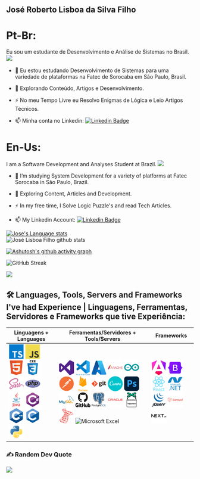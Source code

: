 ## José Roberto Lisboa da Silva Filho
<!--
Metrics Source
<picture>
  <img src="/github-metrics.svg" alt="Metrics">
</picture>
-->
<!--
Main
**Proceed15/Proceed15** is a ✨ _special_ ✨ repository because its `README.md` (this file) appears on your GitHub profile.

Here are some ideas to get you started:

- 🔭 I’m currently working on ...
- 🌱 I’m currently learning ...
- 👯 I’m looking to collaborate on ...
- 🤔 I’m looking for help with ...
- 💬 Ask me about ...
- 📫 How to reach me: ...
- 😄 Pronouns: ...
- ⚡ Fun fact: ...
-->
# Pt-Br:
Eu sou um estudante de Desenvolvimento e Análise de Sistemas no Brasil. <kbd><img src="https://i.giphy.com/3oKIPnAiaMCws8nOsE.webp" width="33"></kbd>

- :telescope: Eu estou estudando Desenvolvimento de Sistemas para uma variedade de plataformas na Fatec de Sorocaba em São Paulo, Brasil.

- :seedling: Explorando Conteúdo, Artigos e Desenvolvimento.

- :zap: No meu Tempo Livre eu Resolvo Enigmas de Lógica e Leio Artigos Técnicos.

- :mailbox: Minha conta no Linkedin: [![Linkedin Badge](https://img.shields.io/badge/-José-blue?style=flat&logo=Linkedin&logoColor=white)](https://br.linkedin.com/in/jos%C3%A9-roberto-lisboa-da-silva-filho-ab4b492a6)

# En-Us:
I am a Software Development and Analyses Student at Brazil. <kbd><img src="https://i.giphy.com/3oKIPnAiaMCws8nOsE.webp" width="33"></kbd>

- :telescope: I’m studying System Development for a variety of platforms at Fatec Sorocaba in São Paulo, Brazil.

- :seedling: Exploring Content, Articles and Development.

- :zap: In my free time, I Solve Logic Puzzle's and read Tech Articles.

- :mailbox: My Linkedin Account: [![Linkedin Badge](https://img.shields.io/badge/-Jose-blue?style=flat&logo=Linkedin&logoColor=white)](https://br.linkedin.com/in/jos%C3%A9-roberto-lisboa-da-silva-filho-ab4b492a6)

<div align="left"> 
<a href="https://github.com/anuraghazra/github-readme-stats#gh-light-mode-only">
<img height=300 src="https://github-readme-stats-git-masterrstaa-rickstaa.vercel.app/api/top-langs/?username=proceed15&layout=compact&langs_count=12&hide_border=true&role=owner,collaborator&theme=default#gh-light-mode-only" alt="Jose's Language stats" />
</a>
</div>

<img width="49%" height="195px" src="https://github-readme-stats.vercel.app/api?username=proceed15&show_icons=true&count_private=true&hide_border=true&title_color=36BCF7FF&icon_color=36BCF7FF&text_color=36BCF7FF&bg_color=0d1117" alt="José Lisboa Filho github stats" /> 

[![Ashutosh's github activity graph](https://github-readme-activity-graph.vercel.app/graph?username=proceed15&point=0CAF32&bg_color=02121C&theme=github-compact)](https://github.com/ashutosh00710/github-readme-activity-graph)

<!--
[![trophy](https://github-profile-trophy.vercel.app/?username=proceed15)](https://github.com/ryo-ma/github-profile-trophy)
-->

<!--
![Proceed15's GitHub stats](https://github-readme-stats.vercel.app/api?username=Proceed15&show_icons=true&theme=transparent)
![Top Langs](https://github-readme-stats.vercel.app/api/top-langs/?username=Proceed15&layout=compact&theme=default)
-->

![GitHub Streak](http://github-readme-streak-stats.herokuapp.com?user=Proceed15&theme=blue-green&mode=weekly)

![](https://komarev.com/ghpvc/?username=proceed15)

## :hammer_and_wrench: Languages, Tools, Servers and Frameworks I've had Experience | Linguagens, Ferramentas, Servidores e Frameworks que tive Experiência:

| Linguagens + Languages | Ferramentas/Servidores + Tools/Servers | Frameworks |
| --- | --- | --- |
| <img src="https://github.com/devicons/devicon/blob/master/icons/typescript/typescript-original.svg" title="TypeScript" alt="TypeScript" width="40" height="40"/>&nbsp;<img src="https://github.com/devicons/devicon/blob/master/icons/javascript/javascript-original.svg" title="JavaScript" alt="JavaScript" width="40" height="40"/>&nbsp;<img src="https://github.com/devicons/devicon/blob/master/icons/html5/html5-original.svg" title="HTML5" alt="HTML" width="40" height="40"/>&nbsp;<img src="https://github.com/devicons/devicon/blob/master/icons/css3/css3-original-wordmark.svg" title="CSS3" alt="CSS" width="40" height="40"/>&nbsp;<img src="https://github.com/devicons/devicon/blob/master/icons/sass/sass-original.svg" title="SASS" alt="SASS" width="40" height="40"/>&nbsp;<img src="https://github.com/devicons/devicon/blob/master/icons/php/php-original.svg" title="PHP" alt="PHP" width="40" height="40"/>&nbsp;<img src="https://github.com/devicons/devicon/blob/master/icons/java/java-original-wordmark.svg" title="Java" alt="Java" width="40" height="40"/>&nbsp;<img src="https://github.com/devicons/devicon/blob/master/icons/csharp/csharp-original.svg" title="CSharp" alt="CSharp" width="40" height="40"/>&nbsp;<img src="https://github.com/devicons/devicon/blob/master/icons/cplusplus/cplusplus-original.svg" title="C++" alt="C++" width="40" height="40"/>&nbsp;<img src="https://github.com/devicons/devicon/blob/master/icons/c/c-original.svg" title="C" alt="C" width="40" height="40"/>&nbsp;<img src="https://github.com/devicons/devicon/blob/master/icons/python/python-original.svg" title="Python" alt="Python" width="40" height="40"/> | <img src="https://github.com/devicons/devicon/blob/master/icons/visualstudio/visualstudio-plain.svg" title="Visual Studio" alt="Visual Studio" width="40" height="40"/>&nbsp;<img src="https://github.com/devicons/devicon/blob/master/icons/vscode/vscode-original-wordmark.svg" title="VSCode" alt="Visual Studio Code" width="40" height="40"/>&nbsp;<img src="https://github.com/devicons/devicon/blob/master/icons/azure/azure-original.svg" title="Azure" alt="Azure" width="40" height="40"/>&nbsp;<img src="https://github.com/devicons/devicon/blob/master/icons/apache/apache-original-wordmark.svg" title="Apache" alt="Apache Server" width="40" height="40"/>&nbsp;<img src="https://github.com/devicons/devicon/blob/master/icons/arduino/arduino-original.svg" title="Arduino" alt="Arduino" width="40" height="40"/>&nbsp;<img src="https://github.com/devicons/devicon/blob/master/icons/postman/postman-original.svg" title="Postman" alt="Postman" width="40" height="40"/>&nbsp;<img src="https://github.com/devicons/devicon/blob/master/icons/firebase/firebase-plain-wordmark.svg" title="Firebase" alt="Firebase" width="40" height="40"/>&nbsp;<img src="https://github.com/devicons/devicon/blob/master/icons/git/git-original-wordmark.svg" title="Git" alt="Git" width="40" height="40"/>&nbsp;<img src="https://github.com/devicons/devicon/blob/master/icons/canva/canva-original.svg" title="Canva" alt="Canva" width="40" height="40"/>&nbsp;<img src="https://github.com/devicons/devicon/blob/master/icons/photoshop/photoshop-original.svg" title="Photoshop" alt="Photoshop" width="40" height="40"/>&nbsp;<img src="https://github.com/devicons/devicon/blob/master/icons/mysql/mysql-original-wordmark.svg" title="MySQL" alt="MySQL" width="40" height="40"/>&nbsp;<img src="https://github.com/devicons/devicon/blob/master/icons/github/github-original-wordmark.svg" title="Github" alt="Github" width="40" height="40"/>&nbsp;<img src="https://github.com/devicons/devicon/blob/master/icons/postgresql/postgresql-original-wordmark.svg" title="PostgreSQL" alt="PostgreSQL" width="40" height="40"/>&nbsp;<img src="https://github.com/devicons/devicon/blob/master/icons/oracle/oracle-original.svg" title="Oracle" alt="Oracle" width="40" height="40"/>&nbsp;<img src="https://github.com/devicons/devicon/blob/master/icons/puppeteer/puppeteer-original.svg" title="Puppeteer" alt="Puppeteer" width="40" height="40"/>&nbsp;<img src="https://github.com/devicons/devicon/blob/master/icons/microsoftsqlserver/microsoftsqlserver-plain.svg" title="SQL Server" alt="SQL Server" width="40" height="40"/>&nbsp;<img src="https://github.com/sempostma/office365-icons/blob/master/svg/excel.svg" title="Excel" alt="Microsoft Excel" width="40" height="40"/> | <img src="https://github.com/devicons/devicon/blob/master/icons/angular/angular-original.svg" title="Angular" alt="Angular" width="40" height="40"/>&nbsp;<img src="https://github.com/devicons/devicon/blob/master/icons/bootstrap/bootstrap-original.svg" title="Bootstrap" alt="Bootstrap" width="40" height="40"/>&nbsp;<img src="https://github.com/devicons/devicon/blob/master/icons/react/react-original-wordmark.svg" title="React" alt="React" width="40" height="40"/>&nbsp;<img src="https://github.com/devicons/devicon/blob/master/icons/dot-net/dot-net-plain-wordmark.svg" title=".NET" alt=".NET" width="40" height="40"/>&nbsp;<img src="https://github.com/devicons/devicon/blob/master/icons/jquery/jquery-original-wordmark.svg" title="jQuery" alt="jQuery" width="40" height="40"/>&nbsp;<img src="https://github.com/devicons/devicon/blob/master/icons/laravel/laravel-original-wordmark.svg" title="Laravel" alt="Laravel" width="40" height="40"/>&nbsp;<img src="https://github.com/devicons/devicon/blob/master/icons/nextjs/nextjs-original-wordmark.svg" title="Next.js" alt="Next.js" width="40" height="40"/>

### ✍️ Random Dev Quote
![](https://quotes-github-readme.vercel.app/api?type=vetical&theme=light)
